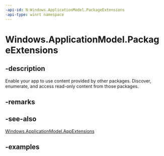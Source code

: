 ```yaml
---
-api-id: N:Windows.ApplicationModel.PackageExtensions
-api-type: winrt namespace
---
```


# Windows.ApplicationModel.PackageExtensions

## -description

Enable your app to use content provided by other packages. Discover, enumerate, and access read-only content from those packages.

## -remarks

## -see-also

[Windows.ApplicationModel.AppExtensions](../windows.applicationmodel.appextensions/windows_applicationmodel_appextensions.md)

## -examples

